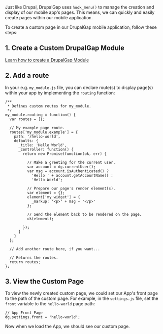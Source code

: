

Just like Drupal, DrupalGap uses `hook_menu()` to manage the creation and display of our mobile app's pages. This means, we can quickly and easily create pages within our mobile application.

To create a custom page in our DrupalGap mobile application, follow these steps:

## 1. Create a Custom DrupalGap Module

[Learn how to create a DrupalGap Module](../Modules/Create_a_Custom_Module)

## 2. Add a route

In your e.g. `my_module.js` file, you can declare route(s) to display page(s) within your app by implementing the `routing` function:

```
/**
 * Defines custom routes for my_module.
 */
my_module.routing = function() {
  var routes = {};

  // My example page route.
  routes['my_module.example'] = {
    path: '/hello-world',
    defaults: {
      _title: 'Hello World',
      _controller: function() {
        return new Promise(function(ok, err) {
        
          // Make a greeting for the current user.
          var account = dg.currentUser();
          var msg = account.isAuthenticated() ?
            'Hello ' + account.getAccountName() :
            'Hello World';

          // Prepare our page's render element(s).
          var element = {};
          element['my_widget'] = {
            _markup: '<p>' + msg + '</p>'
          };

          // Send the element back to be rendered on the page.
          ok(element);

        });
      }
    }
  };
  
  // Add another route here, if you want...

  // Returns the routes.
  return routes;
};
```

## 3. View the Custom Page

To view the newly created custom page, we could set our App's front page to the path of the custom page. For example, in the `settings.js` file, set the `front` variable to the `hello-world` page path:

```
// App Front Page
dg.settings.front = 'hello-world';
```

Now when we load the App, we should see our custom page.
